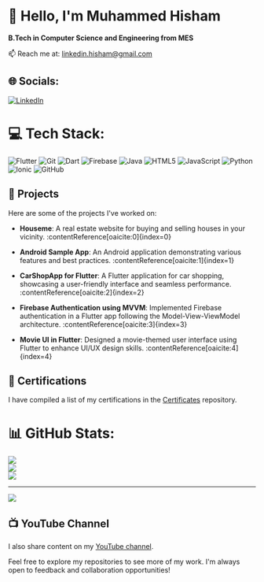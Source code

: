 # 👋 Hello, I'm Muhammed Hisham

**B.Tech in Computer Science and Engineering from MES**

📫 Reach me at: linkedin.hisham@gmail.com

## 🌐 Socials:
[![LinkedIn](https://img.shields.io/badge/LinkedIn-%230077B5.svg?logo=linkedin&logoColor=white)](https://www.linkedin.com/in/hisham-ka/) 

# 💻 Tech Stack:
![Flutter](https://img.shields.io/badge/Flutter-%2302569B.svg?style=for-the-badge&logo=Flutter&logoColor=white) ![Git](https://img.shields.io/badge/git-%23F05033.svg?style=for-the-badge&logo=git&logoColor=white) ![Dart](https://img.shields.io/badge/dart-%230175C2.svg?style=for-the-badge&logo=dart&logoColor=white) ![Firebase](https://img.shields.io/badge/firebase-%23039BE5.svg?style=for-the-badge&logo=firebase) ![Java](https://img.shields.io/badge/java-%23ED8B00.svg?style=for-the-badge&logo=openjdk&logoColor=white) ![HTML5](https://img.shields.io/badge/html5-%23E34F26.svg?style=for-the-badge&logo=html5&logoColor=white) ![JavaScript](https://img.shields.io/badge/javascript-%23323330.svg?style=for-the-badge&logo=javascript&logoColor=%23F7DF1E) ![Python](https://img.shields.io/badge/python-3670A0?style=for-the-badge&logo=python&logoColor=ffdd54) ![Ionic](https://img.shields.io/badge/Ionic-%233880FF.svg?style=for-the-badge&logo=Ionic&logoColor=white) ![GitHub](https://img.shields.io/badge/github-%23121011.svg?style=for-the-badge&logo=github&logoColor=white)

## 🚀 Projects

Here are some of the projects I've worked on:

- **Houseme**: A real estate website for buying and selling houses in your vicinity. :contentReference[oaicite:0]{index=0}

- **Android Sample App**: An Android application demonstrating various features and best practices. :contentReference[oaicite:1]{index=1}

- **CarShopApp for Flutter**: A Flutter application for car shopping, showcasing a user-friendly interface and seamless performance. :contentReference[oaicite:2]{index=2}

- **Firebase Authentication using MVVM**: Implemented Firebase authentication in a Flutter app following the Model-View-ViewModel architecture. :contentReference[oaicite:3]{index=3}

- **Movie UI in Flutter**: Designed a movie-themed user interface using Flutter to enhance UI/UX design skills. :contentReference[oaicite:4]{index=4}

## 📜 Certifications

I have compiled a list of my certifications in the [Certificates](https://github.com/Hishamkool/Certificates) repository.


# 📊 GitHub Stats:
![](https://github-readme-stats.vercel.app/api?username=Hishamkool&theme=dark&hide_border=false&include_all_commits=false&count_private=false)<br/>
![](https://github-readme-streak-stats.herokuapp.com/?user=Hishamkool&theme=dark&hide_border=false)<br/>
![](https://github-readme-stats.vercel.app/api/top-langs/?username=Hishamkool&theme=dark&hide_border=false&include_all_commits=false&count_private=false&layout=compact)

---
[![](https://visitcount.itsvg.in/api?id=Hishamkool&icon=0&color=0)](https://visitcount.itsvg.in)

## 📺 YouTube Channel

I also share content on my [YouTube channel](https://www.youtube.com/channel/UCh6eC6exSKUQjDRCK104p-Q).

Feel free to explore my repositories to see more of my work. I'm always open to feedback and collaboration opportunities!




<!-- Proudly created with GPRM ( https://gprm.itsvg.in ) -->
